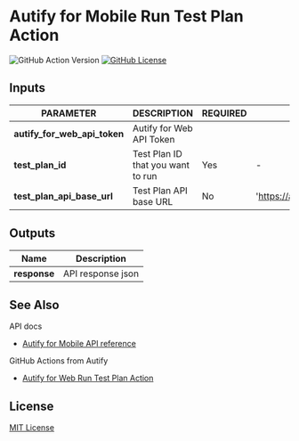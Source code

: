 # Autify for Mobile Run Test Plan Action

![GitHub Action Version](https://img.shields.io/github/v/release/autifyhq/web-run-test-plan-action.svg)
[![GitHub License](https://img.shields.io/badge/license-MIT-lightgrey.svg)](https://raw.githubusercontent.com/autifyhq/web-run-test-plan-action/main/LICENSE)

## Inputs

| PARAMETER | DESCRIPTION | REQUIRED | DEFAULT | TYPE |
| --- | --- | --- | --- | --- |
| **autify_for_web_api_token** | Autify for Web API Token
| **test_plan_id** | Test Plan ID that you want to run | Yes | - | string |
| **test_plan_api_base_url** | Test Plan API base URL | No | 'https://app.autify.com/api/v1/schedules/' | string |

## Outputs

| Name | Description |
| --- | --- |
| **response** | API response json |

## See Also

API docs

- [Autify for Mobile API reference](https://mobile-app.autify.com/api/docs/index.html)

GitHub Actions from Autify

- [Autify for Web Run Test Plan Action](https://github.com/autifyhq/web-run-test-plan-action)

## License

[MIT License](LICENSE)
